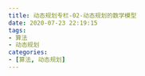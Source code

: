 ```yaml
---
title: 动态规划专栏-02-动态规划的数学模型
date: 2020-07-23 22:19:15
tags:
- 算法
- 动态规划
categories:
- [算法, 动态规划]
---
```

